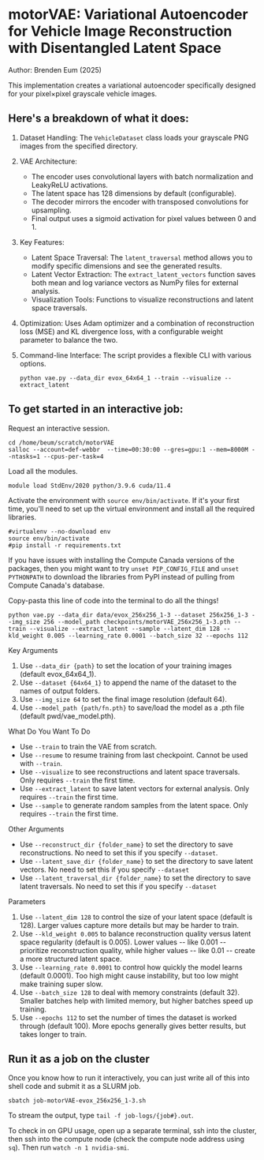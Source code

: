 # motorVAE: Variational Autoencoder for Vehicle Image Reconstruction with Disentangled Latent Space
Author: Brenden Eum (2025)

This implementation creates a variational autoencoder specifically designed for your pixel×pixel grayscale vehicle images. 


## Here's a breakdown of what it does:

1. Dataset Handling: The `VehicleDataset` class loads your grayscale PNG images from the specified directory.

2. VAE Architecture:

    - The encoder uses convolutional layers with batch normalization and LeakyReLU activations.
    - The latent space has 128 dimensions by default (configurable).
    - The decoder mirrors the encoder with transposed convolutions for upsampling.
    - Final output uses a sigmoid activation for pixel values between 0 and 1.

3. Key Features:

    - Latent Space Traversal: The `latent_traversal` method allows you to modify specific dimensions and see the generated results.
    - Latent Vector Extraction: The `extract_latent_vectors` function saves both mean and log variance vectors as NumPy files for external analysis.
    - Visualization Tools: Functions to visualize reconstructions and latent space traversals.

4. Optimization: Uses Adam optimizer and a combination of reconstruction loss (MSE) and KL divergence loss, with a configurable weight parameter to balance the two.

5. Command-line Interface: The script provides a flexible CLI with various options.
    ```
    python vae.py --data_dir evox_64x64_1 --train --visualize --extract_latent
    ```


## To get started in an interactive job:

Request an interactive session.

```
cd /home/beum/scratch/motorVAE
salloc --account=def-webbr  --time=00:30:00 --gres=gpu:1 --mem=8000M --ntasks=1 --cpus-per-task=4
```

Load all the modules.

```
module load StdEnv/2020 python/3.9.6 cuda/11.4
```

Activate the environment with `source env/bin/activate`. If it's your first time, you'll need to set up the virtual environment and install all the required libraries.

```
#virtualenv --no-download env
source env/bin/activate
#pip install -r requirements.txt
```

If you have issues with installing the Compute Canada versions of the packages, then you might want to try `unset PIP_CONFIG_FILE` and `unset PYTHONPATH` to download the libraries from PyPI instead of pulling from Compute Canada's database.

Copy-pasta this line of code into the terminal to do all the things!

```
python vae.py --data_dir data/evox_256x256_1-3 --dataset 256x256_1-3 --img_size 256 --model_path checkpoints/motorVAE_256x256_1-3.pth --train --visualize --extract_latent --sample --latent_dim 128 --kld_weight 0.005 --learning_rate 0.0001 --batch_size 32 --epochs 112
```

Key Arguments

1. Use `--data_dir {path}` to set the location of your training images (default evox_64x64_1).
2. Use `--dataset {64x64_1}` to append the name of the dataset to the names of output folders.
3. Use `--img_size 64` to set the final image resolution (default 64).
4. Use `--model_path {path/fn.pth}` to save/load the model as a .pth file (default pwd/vae_model.pth).

What Do You Want To Do

- Use `--train` to train the VAE from scratch.
- Use `--resume` to resume training from last checkpoint. Cannot be used with `--train`.
- Use `--visualize` to see reconstructions and latent space traversals. Only requires `--train` the first time.
- Use `--extract_latent` to save latent vectors for external analysis. Only requires `--train` the first time.
- Use `--sample` to generate random samples from the latent space. Only requires `--train` the first time.

Other Arguments

- Use `--reconstruct_dir {folder_name}` to set the directory to save reconstructions. No need to set this if you specify `--dataset`.
- Use `--latent_save_dir {folder_name}` to set the directory to save latent vectors. No need to set this if you specify `--dataset`
- Use `--latent_traversal_dir {folder_name}` to set the directory to save latent traversals. No need to set this if you specify `--dataset`


Parameters

1. Use `--latent_dim 128` to control the size of your latent space (default is 128). Larger values capture more details but may be harder to train.
2. Use `--kld_weight 0.005` to balance reconstruction quality versus latent space regularity (default is 0.005). Lower values -- like 0.001 -- prioritize reconstruction quality, while higher values -- like 0.01 -- create a more structured latent space.
3. Use `--learning_rate 0.0001` to control how quickly the model learns (default 0.0001). Too high might cause instability, but too low might make training super slow.
4. Use `--batch_size 128` to deal with memory constraints (default 32). Smaller batches help with limited memory, but higher batches speed up training.
5. Use `--epochs 112` to set the number of times the dataset is worked through (default 100). More epochs generally gives better results, but takes longer to train.


## Run it as a job on the cluster

Once you know how to run it interactively, you can just write all of this into shell code and submit it as a SLURM job.

```
sbatch job-motorVAE-evox_256x256_1-3.sh
```

To stream the output, type `tail -f job-logs/{job#}.out`. 

To check in on GPU usage, open up a separate terminal, ssh into the cluster, then ssh into the compute node (check the compute node address using `sq`). Then run `watch -n 1 nvidia-smi`.